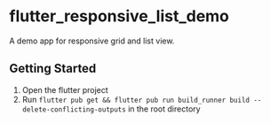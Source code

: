 # flutter_responsive_list_demo

A demo app for responsive grid and list view.

## Getting Started

1. Open the flutter project
2. Run ```flutter pub get && flutter pub run build_runner build --delete-conflicting-outputs``` in the root directory
